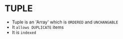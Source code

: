 # TUPLE
- Tuple is an 'Array' which is `ORDERED` and `UNCHANGABLE`
- It `allows DUPLICATE` items
- It is `indexed`
